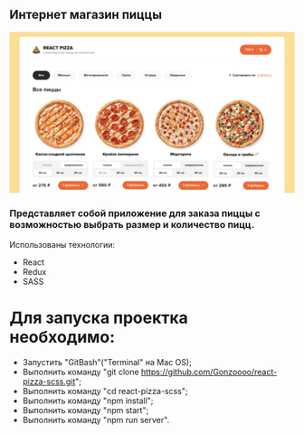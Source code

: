 ## Интернет магазин пиццы

<img src="./src/scss/assets/img/pizzaPic.png">

### Представляет собой приложение для заказа пиццы с возможностью выбрать размер и количество пицц.

Использованы технологии:

- React
- Redux
- SASS

# Для запуска проектка необходимо:

- Запустить "GitBash"("Terminal" на Mac OS);
- Выполнить команду "git clone https://github.com/Gonzoooo/react-pizza-scss.git";
- Выполнить команду "cd react-pizza-scss";
- Выполнить команду "npm install";
- Выполнить команду "npm start";
- Выполнить команду "npm run server".
